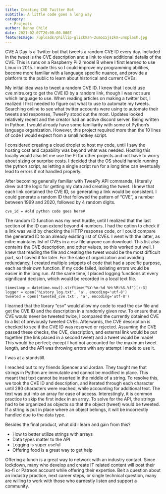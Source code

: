 ```yaml
---
title: Creating CVE Twitter Bot
subtitle: A little code goes a long way
category:
  - Projects
author: Danny Child
date: 2021-02-07T20:00:00.000Z
featureImage: /uploads/phillip-glickman-2umo15jszkm-unsplash.jpg
---
```

CVE A Day is a Twitter bot that tweets a random CVE ID every day. Included in the tweet is the CVE description and a link to view additional details of the CVE. This is runs on a Raspberry Pi 2 model B where I first learned to use Linux in 2015. I made this so I could improve my programming abilities, become more familiar with a language specific nuance, and provide a platform to the public to learn about historical and current CVEs.

My initial idea was to tweet a random CVE ID. I knew that I could use cve.mitre.org to get the CVE ID by a random link, though I was not sure which language to use. When reading articles on making a twitter bot, I realized I first needed to figure out what to use to automate my tweets. Searching online to see what twitter accounts were using to automate their tweets and responses, TweePy stood out the most. Updates looked relatively recent and the creator had an active discord server. Being written in Python, I would already have some familiarity with some of Python’s language organization. However, this project required more than the 10 lines of code I would expect from a small hotkey script.

I considered creating a cloud droplet to host my code, until I saw the hosting cost and capability was beyond what was needed. Hosting this locally would also let me use the PI for other projects and not have to worry about sizing or surprise costs. I decided that the OS should handle running the python script, as letting a single script run for a long time can eventually lead to errors if not handled properly.

After becoming generally familiar with TweePy API commands, I literally drew out the logic for getting my data and creating the tweet. I knew that each link contained the CVE ID, so generating a link would be consistent. I could generate a random ID that followed the pattern of “CVE”, a number between 1999 and 2020, followed by 4 random digits.

```cve_id = #old python code goes here#```

The random ID function was my next hurdle, until I realized that the last section of the ID can extend beyond 4 numbers. I had the option to check if a link was valid by checking the HTTP response code, or I could compare the generated ID to an already existing list of CVEs. I went with the latter, as mitre maintains list of CVEs in a csv file anyone can download. This list also contains the CVE description, and other values, so this worked out well. I knew that reading the file and creating the tweet would be the most difficult part, so I saved it for later.
For the sake of organization and avoiding redundancy, I created multiple snippets of code that had a specific purpose, each as their own function. If my code failed, isolating errors would be easier in the long run. At the same time, I placed logging functions at every significant decision, which would be recorded in a local text file.

```
timestamp = datetime.now().strftime("%Y-%m-%d %H:%M:%S.%f")[:-3]
logger = open('history_log.txt', 'a', encoding='utf-8')
tweeted = open('tweeted_cve.txt', 'a', encoding='utf-8')
```

I learned that the library “csv” would allow my code to read the csv file and get the CVE ID and the description in a randomly given row. To ensure that a CVE would never be tweeted twice, I compared the currently obtained CVE to a list of previously tweeted CVEs. Afterwards, the CVE description is checked to see if the CVE ID was reserved or rejected. Assuming the CVE passed these checks, the CVE, description, and external link would be put together (the link placed in a second tweet) and a tweet would be made! This would be perfect; except I had not accounted for the maximum tweet length, and the API was throwing errors with any attempt I made to use it.

I was at a standstill.

I reached out to my friends Spencer and Jordan. They taught me that strings in Python are immutable and cannot be modified in place. This meant that text cannot be inserted in the middle of a string. To resolve this, we took the CVE ID and description, and iterated through each character until 280 characters were reached, while accounting for additional text. The text was put into an array for ease of access. Interestingly, it is common practice to skip the first index in an array. To solve for the API, the strings had to be organized as objects so that the object (tweet) would be tweeted. If a string is put in place where an object belongs, it will be incorrectly handled due to the data type.

Besides the final product, what did I learn and gain from this?

* How to better utilize strings with arrays
* Data types matter to the API
* Logging is super useful
* Offering food is a great way to get help

Offering a lunch is a great way to network with an industry contact. Since lockdown, many who develop and create IT related content will post their ko-fi or Patreon account while offering their expertise. Beit a question about an industry practice, next career steps, or single technical question, many are willing to work with those who earnestly listen and support a community.